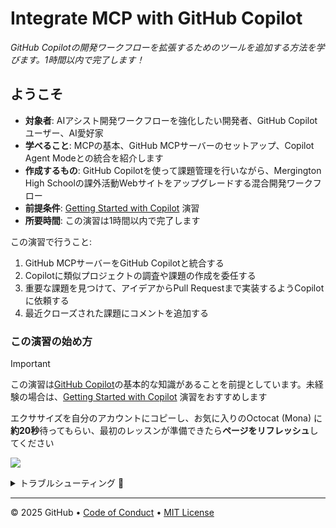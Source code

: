 # Integrate MCP with GitHub Copilot

_GitHub Copilotの開発ワークフローを拡張するためのツールを追加する方法を学びます。1時間以内で完了します！_

## ようこそ

- **対象者**: AIアシスト開発ワークフローを強化したい開発者、GitHub Copilotユーザー、AI愛好家
- **学べること**: MCPの基本、GitHub MCPサーバーのセットアップ、Copilot Agent Modeとの統合を紹介します
- **作成するもの**: GitHub Copilotを使って課題管理を行いながら、Mergington High Schoolの課外活動Webサイトをアップグレードする混合開発ワークフロー
- **前提条件**: [Getting Started with Copilot](https://github.com/skills/getting-started-with-github-copilot) 演習
- **所要時間**: この演習は1時間以内で完了します

この演習で行うこと:

1. GitHub MCPサーバーをGitHub Copilotと統合する
2. Copilotに類似プロジェクトの調査や課題の作成を委任する
3. 重要な課題を見つけて、アイデアからPull Requestまで実装するようCopilotに依頼する
4. 最近クローズされた課題にコメントを追加する

### この演習の始め方

> [!IMPORTANT]
> この演習は[GitHub Copilot](https://github.com/features/copilot)の基本的な知識があることを前提としています。未経験の場合は、[Getting Started with Copilot](https://github.com/skills/getting-started-with-github-copilot) 演習をおすすめします

エクササイズを自分のアカウントにコピーし、お気に入りのOctocat (Mona) に**約20秒**待ってもらい、最初のレッスンが準備できたら**ページをリフレッシュ**してください

[![](https://img.shields.io/badge/Copy%20Exercise-%E2%86%92-1f883d?style=for-the-badge&logo=github&labelColor=197935)](https://github.com/new?template_owner=matakaha&template_name=integrate-mcp-with-copilot-jp&owner=%40me&name=skills-integrate-mcp-with-copilot-jp&description=演習:+Model+Context+Protocol+をGitHub+Copilot+に統合する&visibility=public)

<details>
<summary>トラブルシューティング 🤷</summary><br/>

エクササイズをコピーする際は、以下の設定をおすすめします

- オーナーには自分の個人アカウントまたはリポジトリをホストする組織を選択してください

- 公開リポジトリの作成をおすすめします。プライベートリポジトリの場合、Actionsの利用分が消費されます

20秒経っても演習が準備できていない場合は、[Actions](../../actions) タブを確認してください

- ジョブが実行中かどうか確認してください。少し時間がかかる場合もあります

- ページに失敗したジョブが表示されている場合は、Issueを提出してください。バグを見つけてくれてありがとう！🐛

</details>

---

&copy; 2025 GitHub &bull; [Code of Conduct](https://www.contributor-covenant.org/version/2/1/code_of_conduct/code_of_conduct.md) &bull; [MIT License](https://gh.io/mit)
